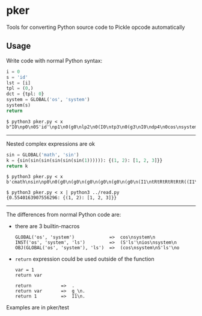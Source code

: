 # pker

Tools for converting Python source code to Pickle opcode automatically

## Usage

Write code with normal Python syntax: 

```python
i = 0
s = 'id'
lst = [i]
tpl = (0,)
dct = {tpl: 0}
system = GLOBAL('os', 'system')
system(s)
return
```

```
$ python3 pker.py < x
b"I0\np0\n0S'id'\np1\n0(g0\nlp2\n0(I0\ntp3\n0(g3\nI0\ndp4\n0cos\nsystem\np5\n0g5\n(g1\ntR."
```

***

Nested complex expressions are ok

```python
sin = GLOBAL('math', 'sin')
k = {sin(sin(sin(sin(sin(sin(1)))))): {(1, 2): [1, 2, 3]}}
return k
```

```
$ python3 pker.py < x
b'cmath\nsin\np0\n0(g0\n(g0\n(g0\n(g0\n(g0\n(g0\n(I1\ntRtRtRtRtRtR((I1\nI2\nt(I1\nI2\nI3\nlddp1\n0g1\n.'

$ python3 pker.py < x | python3 ../read.py
{0.5540163907556296: {(1, 2): [1, 2, 3]}}
```

***

The differences from normal Python code are: 

+ there are 3 builtin-macros

  ```
  GLOBAL('os', 'system')             =>  cos\nsystem\n
  INST('os', 'system', 'ls')         =>  (S'ls'\nios\nsystem\n
  OBJ(GLOBAL('os', 'system'), 'ls')  =>  (cos\nsystem\nS'ls'\no
  ```

+ `return` expression could be used outside of the function

  ```
  var = 1
  return var
  ```

  ```
  return           =>  .
  return var       =>  g_\n.
  return 1         =>  I1\n.
  ```


Examples are in pker/test
